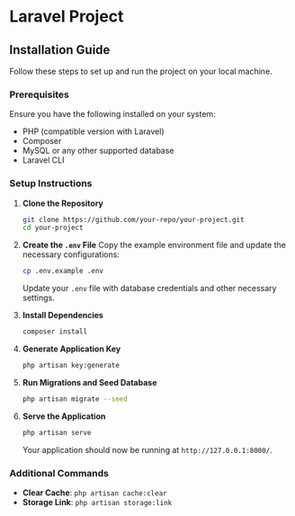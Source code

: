 # Laravel Project

## Installation Guide

Follow these steps to set up and run the project on your local machine.

### Prerequisites
Ensure you have the following installed on your system:
- PHP (compatible version with Laravel)
- Composer
- MySQL or any other supported database
- Laravel CLI

### Setup Instructions

1. **Clone the Repository**
   ```sh
   git clone https://github.com/your-repo/your-project.git
   cd your-project
   ```

2. **Create the `.env` File**
   Copy the example environment file and update the necessary configurations:
   ```sh
   cp .env.example .env
   ```
   Update your `.env` file with database credentials and other necessary settings.

3. **Install Dependencies**
   ```sh
   composer install
   ```

4. **Generate Application Key**
   ```sh
   php artisan key:generate
   ```

5. **Run Migrations and Seed Database**
   ```sh
   php artisan migrate --seed
   ```

6. **Serve the Application**
   ```sh
   php artisan serve
   ```
   Your application should now be running at `http://127.0.0.1:8000/`.

### Additional Commands
- **Clear Cache**: `php artisan cache:clear`
- **Storage Link**: `php artisan storage:link`

